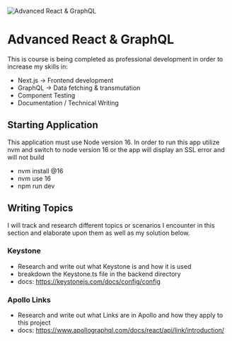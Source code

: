 ![Advanced React & GraphQL](https://advancedreact.com/images/ARG/arg-facebook-share.png)

# Advanced React & GraphQL

This is course is being completed as professional development in order to increase my skills in:

- Next.js -> Frontend development
- GraphQL -> Data fetching & transmutation
- Component Testing
- Documentation / Technical Writing

## Starting Application

This application must use Node version 16. In order to run this app utilize nvm and switch to node version 16 or the app will display an SSL error and will not build

- nvm install @16
- nvm use 16
- npm run dev

## Writing Topics

I will track and research different topics or scenarios I encounter in this section and elaborate upon them as well as my solution below.

### Keystone

- Research and write out what Keystone is and how it is used
- breakdown the Keystone.ts file in the backend directory
- docs: https://keystonejs.com/docs/config/config

### Apollo Links

- Research and write out what Links are in Apollo and how they apply to this project
- docs: https://www.apollographql.com/docs/react/api/link/introduction/
